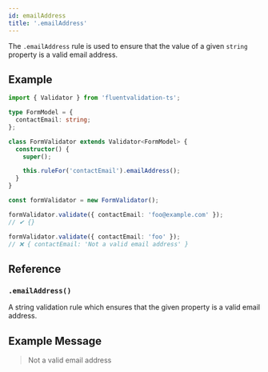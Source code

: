 ```yaml
---
id: emailAddress
title: '.emailAddress'
---
```


The `.emailAddress` rule is used to ensure that the value of a given `string` property is a valid email address.

## Example

```typescript
import { Validator } from 'fluentvalidation-ts';

type FormModel = {
  contactEmail: string;
};

class FormValidator extends Validator<FormModel> {
  constructor() {
    super();

    this.ruleFor('contactEmail').emailAddress();
  }
}

const formValidator = new FormValidator();

formValidator.validate({ contactEmail: 'foo@example.com' });
// ✔ {}

formValidator.validate({ contactEmail: 'foo' });
// ❌ { contactEmail: 'Not a valid email address' }
```

## Reference

### `.emailAddress()`

A string validation rule which ensures that the given property is a valid email address.

## Example Message

> Not a valid email address
